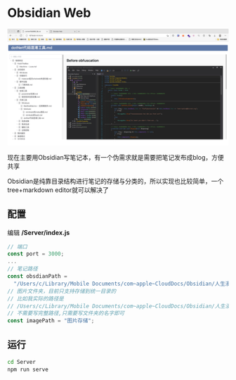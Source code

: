 # Obsidian Web

![](/image/index.jpg)

现在主要用Obsidian写笔记本，有一个伪需求就是需要把笔记发布成blog，方便共享

Obsidian是纯靠目录结构进行笔记的存储与分类的，所以实现也比较简单，一个tree+markdown editor就可以解决了

## 配置
编辑 **/Server/index.js**

```js
// 端口
const port = 3000;
...
// 笔记路径
const obsdianPath =
  "/Users/c/Library/Mobile Documents/com~apple~CloudDocs/Obsidian/人生漫漫/人生漫漫";
// 图片文件夹，目前只支持存储到统一目录的
// 比如我实际的路径是
// /Users/c/Library/Mobile Documents/com~apple~CloudDocs/Obsidian/人生漫漫/人生漫漫/图片存储
// 不需要写完整路径,只需要写文件夹的名字即可
const imagePath = "图片存储";
```

## 运行
```bash
cd Server
npm run serve
```
